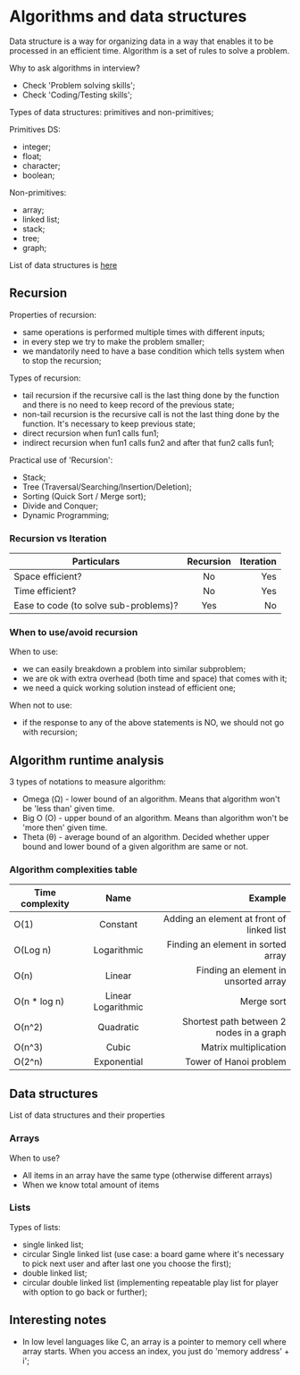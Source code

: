 # Algorithms and data structures

Data structure is a way for organizing data in a way that enables it to be processed in an efficient time.
Algorithm is a set of rules to solve a problem.

Why to ask algorithms in interview?

- Check 'Problem solving skills';
- Check 'Coding/Testing skills';

Types of data structures: primitives and non-primitives;

Primitives DS:

- integer;
- float;
- character;
- boolean;

Non-primitives:

- array;
- linked list;
- stack;
- tree;
- graph;

List of data structures is [here](https://en.wikipedia.org/wiki/List_of_data_structures)

## Recursion

Properties of recursion:

- same operations is performed multiple times with different inputs;
- in every step we try to make the problem smaller;
- we mandatorily need to have a base condition which tells system when to stop the recursion;

Types of recursion:

- tail recursion if the recursive call is the last thing done by the function and there is no need to keep record of the previous state;
- non-tail recursion is the recursive call is not the last thing done by the function. It's necessary to keep previous state;
- direct recursion when fun1 calls fun1;
- indirect recursion when fun1 calls fun2 and after that fun2 calls fun1;

Practical use of 'Recursion':

- Stack;
- Tree (Traversal/Searching/Insertion/Deletion);
- Sorting (Quick Sort / Merge sort);
- Divide and Conquer;
- Dynamic Programming;

### Recursion vs Iteration

| Particulars                           | Recursion     | Iteration |
| ------------------------------------- |:-------------:| ---------:|
| Space efficient?                      | No            | Yes       |
| Time efficient?                       | No            | Yes       |
| Ease to code (to solve sub-problems)? | Yes           | No        |

### When to use/avoid recursion

When to use:

- we can easily breakdown a problem into similar subproblem;
- we are ok with extra overhead (both time and space) that comes with it;
- we need a quick working solution instead of efficient one;

When not to use:

- if the response to any of the above statements is NO, we should not go with recursion;

## Algorithm runtime analysis

3 types of notations to measure algorithm:

- Omega (Ω) - lower bound of an algorithm. Means that algorithm won't be 'less than' given time.
- Big O (O) - upper bound of an algorithm. Means than algorithm won't be 'more then' given time.
- Theta (θ) - average bound of an algorithm. Decided whether upper bound and lower bound of a given algorithm are same or not.

### Algorithm complexities table

| Time complexity | Name               | Example                                   |
| --------------- |:------------------:| -----------------------------------------:|
| O(1)            | Constant           | Adding an element at front of linked list |
| O(Log n)        | Logarithmic        | Finding an element in sorted array        |
| O(n)            | Linear             | Finding an element in unsorted array      |
| O(n * log n)    | Linear Logarithmic | Merge sort                                |
| O(n^2)          | Quadratic          | Shortest path between 2 nodes in a graph  |
| O(n^3)          | Cubic              | Matrix multiplication                     |
| O(2^n)          | Exponential        | Tower of Hanoi problem                    |

## Data structures

List of data structures and their properties

### Arrays

When to use?

- All items in an array have the same type (otherwise different arrays)
- When we know total amount of items

### Lists

Types of lists:

- single linked list;
- circular Single linked list (use case: a board game where it's necessary to pick next user and after last one you choose the first);
- double linked list;
- circular double linked list (implementing repeatable play list for player with option to go back or further);

## Interesting notes

- In low level languages like C, an array is a pointer to memory cell where array starts. When you access an index, you just do 'memory address' + i';

